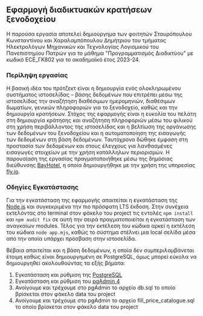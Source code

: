 ## Εφαρμογή διαδικτυακών κρατήσεων ξενοδοχείου

Η παρούσα εργασία αποτελεί δημιούργημα των φοιτητών Σταυρόπουλου Κωνσταντίνου και Χαραλαμπόπουλου Δημήτριου του τμήματος Ηλεκτρολόγων Μηχανικών και Τεχνολογίας Λογισμικού του Πανεπιστημίου Πατρών για το μάθημα "Προγραμματισμός Διαδικτύου" με κωδικό ECE_ΓΚ802 για το ακαδημαϊκό έτος 2023-24.

### Περίληψη εργασίας

Η βασική ιδέα του πρότζεκτ είναι η δημιουργία ενός ολοκληρωμένου συστήματος ιστοσελίδας – βάσης δεδομένων που επιτρέπει μέσω της ιστοσελίδας την αναζήτηση διαθέσιμων ημερομηνιών, διαθέσιμων δωματίων, γενικών πληροφοριών για το ξενοδοχείο, καθώς και την δημιουργία κρατήσεων. Στόχος της εφαρμογής είναι η ευκολία του πελάτη στη δημιουργία κράτησης και αναζήτηση πληροφοριών μέσω του φιλικού στη χρήση περιβάλλοντος της ιστοσελίδας και η βελτίωση της οργάνωσης των δεδομένων του ξενοδοχείου και η αυτοματοποίηση της εισαγωγής των δεδομένων στη βάση δεδομένων. Ταυτόχρονα δώθηκε έμφαση στη προστασία των δεδομένων και στους έλεγχους για λανθασμένες εισαγωγές στοιχείων με την χρήση κατάλληλων περιορισμών. Η παρουσίαση της εργασίας πραγματοποιήθηκε μέσω της δημόσιας διεύθυνσης [BayHotel](https://bayhotel.fly.dev), η οποία δημιουργήθηκε με την χρήση της υπηρεσίας [fly.io](https://fly.io).

### Οδηγίες Εγκατάστασης

Για την εγκατάσταση της εφαρμογής απαιτείται η εγκατάσταση της [Node.js](https://nodejs.org/en/download/package-manager) και συγκεκριμένα την πιο πρόσφατη LTS έκδοση. Στην συνέχεια εκτελόντας στο terminal στον φάκελο του project τις εντολές `npm install` και `npm audit fix` σε αυτή την σειρά πραγματοποιείται η εγκατάσταση των αναγκαίων modules. Τέλος για την εκτέλεση του κώδικα αρκεί η εκτέλεση του κώδικα `node app.mjs`, καθώς το σύστημα στέλνει μια local σελίδα μέσα από την οποία υπάρχει πρόσβαση στην ιστοσελίδα. 

Βέβαια απαιτείται και η βάση δεδομένων, η οποία δεν συμπεριλαμβάνεται έτοιμη καθώς είναι δημιουργημένη σε PostgreSQL, όμως μπορεί εύκολα να δημιουργηθεί ακολουθούντας τα εξής βήματα:
1.	Εγκατάσταση και ρύθμιση της [PostgreSQL](https://www.postgresql.org/download/)
2.	Εγκατάσταση και ρύθμιση του [pgAdmin 4](https://www.pgadmin.org/download/)
3.	Ανοίγουμε και τρέχουμε στο pgAdmin το αρχείο db.sql το οποίο βρίσκεται στον φάκελο data του project
4.	Ανοίγουμε και τρέχουμε στο pgAdmin το αρχείο fill_price_catalogue.sql το οποίο βρίσκεται στον φάκελο data του project
